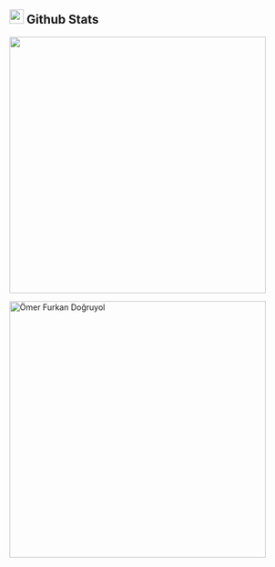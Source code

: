 ## <img src="https://media.giphy.com/media/iY8CRBdQXODJSCERIr/giphy.gif" width="25"> <b>Github Stats</b>

<a href="https://github.com/dogruyolomerfurkan/">
  <img align="center" src="https://github-readme-stats.vercel.app/api?username=dogruyolomerfurkan&include_all_commits=true&count_private=true&show_icons=true&line_height=20&theme=transparent" width="450"/>
</a>

<p>
    <a href="https://github.com/dogruyolomerfurkan">
        <img src="https://github-readme-stats.vercel.app/api/top-langs?username=dogruyolomerfurkan&show_icons=true&locale=en&layout=compact&theme=transparent" width="450" alt="Ömer Furkan Doğruyol"/>
    </a>
</p>
